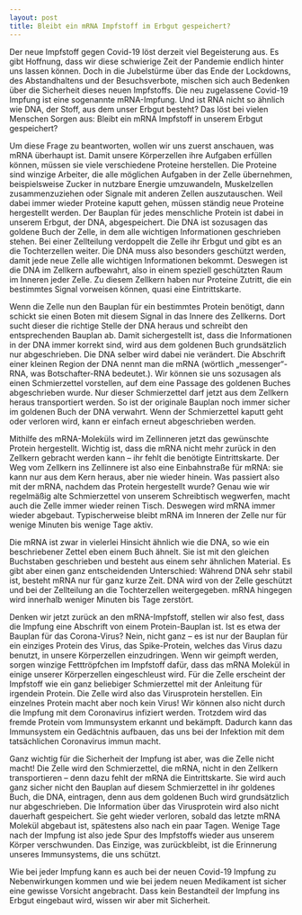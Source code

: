 ```yaml
---
layout: post
title: Bleibt ein mRNA Impfstoff im Erbgut gespeichert?
---
```


Der neue Impfstoff gegen Covid-19 löst derzeit viel Begeisterung aus. Es gibt Hoffnung, dass wir diese schwierige Zeit der Pandemie endlich hinter uns lassen können. Doch in die Jubelstürme über das Ende der Lockdowns, des Abstandhaltens und der Besuchsverbote, mischen sich auch Bedenken über die Sicherheit dieses neuen Impfstoffs. Die neu zugelassene Covid-19 Impfung ist eine sogenannte mRNA-Impfung. Und ist RNA nicht so 
ähnlich wie DNA, der Stoff, aus dem unser Erbgut besteht? Das löst bei vielen Menschen Sorgen aus: Bleibt ein mRNA Impfstoff in unserem Erbgut gespeichert?

Um diese Frage zu beantworten, wollen wir uns zuerst anschauen, was mRNA überhaupt ist. Damit unsere Körperzellen ihre Aufgaben erfüllen können, müssen sie viele verschiedene Proteine herstellen. Die Proteine sind winzige Arbeiter, die alle möglichen Aufgaben in der Zelle übernehmen, beispielsweise Zucker in nutzbare Energie umzuwandeln, Muskelzellen zusammenzuziehen oder Signale mit anderen Zellen auszutauschen. Weil dabei immer wieder Proteine kaputt gehen, müssen ständig neue Proteine hergestellt werden. Der Bauplan für jedes menschliche Protein ist dabei in unserem Erbgut, der DNA, abgespeichert. Die DNA ist sozusagen das goldene Buch der Zelle, in dem alle wichtigen Informationen geschrieben stehen. Bei einer Zellteilung verdoppelt die Zelle ihr Erbgut und gibt es an die Tochterzellen weiter. Die DNA muss also besonders geschützt werden, damit jede neue Zelle alle wichtigen Informationen bekommt. Deswegen ist die DNA im Zellkern aufbewahrt, also in einem speziell geschützten Raum im Inneren jeder Zelle. Zu diesem Zellkern haben nur Proteine Zutritt, die ein bestimmtes Signal vorweisen können, quasi eine Eintrittskarte.  

Wenn die Zelle nun den Bauplan für ein bestimmtes Protein benötigt, dann schickt sie einen Boten mit diesem Signal in das Innere des Zellkerns. Dort sucht dieser die richtige Stelle der DNA heraus und schreibt den entsprechenden Bauplan ab. Damit sichergestellt ist, dass die Informationen in der DNA immer korrekt sind, wird aus dem goldenen Buch grundsätzlich nur abgeschrieben. Die DNA selber wird dabei nie verändert. Die Abschrift einer kleinen Region der DNA nennt man die mRNA (wörtlich „messenger“-RNA, was Botschafter-RNA bedeutet.). Wir können sie uns sozusagen als einen Schmierzettel vorstellen, auf dem eine Passage des goldenen Buches abgeschrieben wurde. Nur dieser Schmierzettel darf jetzt aus dem Zellkern heraus transportiert werden. So ist der originale Bauplan noch immer sicher im goldenen Buch der DNA verwahrt. Wenn der Schmierzettel kaputt geht oder verloren wird, kann er einfach erneut abgeschrieben werden. 

Mithilfe des mRNA-Moleküls wird im Zellinneren jetzt das gewünschte Protein hergestellt. 
Wichtig ist, dass die mRNA nicht mehr zurück in den Zellkern gebracht werden kann – ihr fehlt die benötigte Eintrittskarte. Der Weg vom Zellkern ins Zellinnere ist also eine Einbahnstraße für mRNA: sie kann nur aus dem Kern heraus, aber nie wieder hinein. Was passiert also mit der mRNA, nachdem das Protein hergestellt wurde? Genau wie wir regelmäßig alte Schmierzettel von unserem Schreibtisch wegwerfen, macht auch die Zelle immer wieder reinen Tisch. Deswegen wird mRNA immer wieder abgebaut. Typischerweise bleibt mRNA im Inneren der Zelle nur für wenige Minuten bis wenige Tage aktiv.

Die mRNA ist zwar in vielerlei Hinsicht ähnlich wie die DNA, so wie ein beschriebener Zettel eben einem Buch ähnelt. Sie ist mit den gleichen Buchstaben geschrieben und besteht aus einem sehr ähnlichen Material. Es gibt aber einen ganz entscheidenden Unterschied: Während DNA sehr stabil ist, besteht mRNA nur für ganz kurze Zeit. DNA wird von der Zelle geschützt und bei der Zellteilung an die Tochterzellen weitergegeben. mRNA hingegen wird innerhalb weniger Minuten bis Tage zerstört.

Denken wir jetzt zurück an den mRNA-Impfstoff, stellen wir also fest, dass die Impfung eine Abschrift von einem Protein-Bauplan ist. Ist es etwa der Bauplan für das Corona-Virus? Nein, nicht ganz – es ist nur der Bauplan für ein einziges Protein des Virus, das Spike-Protein, welches das Virus dazu benutzt, in unsere Körperzellen einzudringen. Wenn wir geimpft werden, sorgen winzige Fetttröpfchen im Impfstoff dafür, dass das mRNA Molekül in einige unserer Körperzellen eingeschleust wird. Für die Zelle erscheint der Impfstoff wie ein ganz beliebiger Schmierzettel mit der Anleitung für irgendein Protein. Die Zelle wird also das Virusprotein herstellen. Ein einzelnes Protein macht aber noch kein Virus! Wir können also nicht durch die Impfung mit dem Coronavirus infiziert werden. Trotzdem wird das fremde Protein vom Immunsystem erkannt und bekämpft. Dadurch kann das Immunsystem ein Gedächtnis aufbauen, das uns bei der Infektion mit dem tatsächlichen Coronavirus immun macht. 

Ganz wichtig für die Sicherheit der Impfung ist aber, was die Zelle nicht macht! Die Zelle wird den Schmierzettel, die mRNA, nicht in den Zellkern transportieren – denn dazu fehlt der mRNA die Eintrittskarte. Sie wird auch ganz sicher nicht den Bauplan auf diesem Schmierzettel in ihr goldenes Buch, die DNA, eintragen, denn aus dem goldenen Buch wird grundsätzlich nur abgeschrieben. Die Information über das Virusprotein wird also nicht dauerhaft gespeichert. Sie geht wieder verloren, sobald das letzte mRNA Molekül abgebaut ist, spätestens also nach ein paar Tagen. Wenige Tage nach der Impfung ist also jede Spur des Impfstoffs wieder aus unserem Körper verschwunden. Das Einzige, was zurückbleibt, ist die Erinnerung unseres Immunsystems, die uns schützt. 

Wie bei jeder Impfung kann es auch bei der neuen Covid-19 Impfung zu Nebenwirkungen kommen und wie bei jedem neuen Medikament ist sicher eine gewisse Vorsicht angebracht. Dass kein Bestandteil der Impfung ins Erbgut eingebaut wird, wissen wir aber mit Sicherheit.
